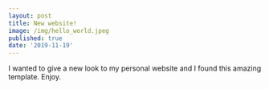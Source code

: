 ```yaml
---
layout: post
title: New website!
image: /img/hello_world.jpeg
published: true
date: '2019-11-19'
---
```


I wanted to give a new look to my personal website and I found this amazing template. Enjoy.

